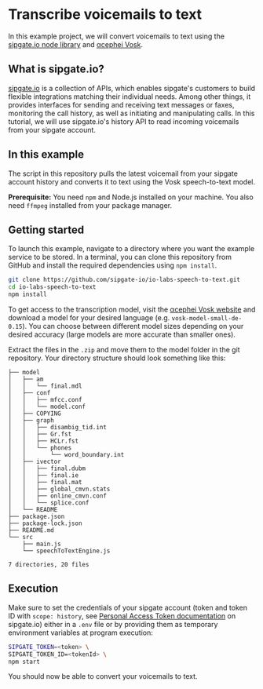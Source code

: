 # Transcribe voicemails to text

In this example project, we will convert voicemails to text using the [sipgate.io node library](https://github.com/sipgate-io/sipgateio-node) and [&alpha;cephei Vosk](https://alphacephei.com/vosk/models).

## What is sipgate.io?

[sipgate.io](https://sipgate.io) is a collection of APIs, which enables sipgate's customers to build flexible integrations matching their individual needs.
Among other things, it provides interfaces for sending and receiving text messages or faxes, monitoring the call history, as well as initiating and manipulating calls. 
In this tutorial, we will use sipgate.io's history API to read incoming voicemails from your sipgate account.

## In this example

The script in this repository pulls the latest voicemail from your sipgate account history and converts it to text using the Vosk speech-to-text model.

**Prerequisite:** You need `npm` and Node.js installed on your machine. You also need `ffmpeg` installed from your package manager. 

## Getting started

To launch this example, navigate to a directory where you want the example service to be stored. In a terminal, you can clone this repository from GitHub and install the required dependencies using `npm install`.

```bash
git clone https://github.com/sipgate-io/io-labs-speech-to-text.git
cd io-labs-speech-to-text
npm install
```

To get access to the transcription model, visit the [&alpha;cephei Vosk website](https://alphacephei.com/vosk/models) and download a model for your desired language (e.g. `vosk-model-small-de-0.15`).
You can choose between different model sizes depending on your desired accuracy (large models are more accurate than smaller ones).

Extract the files in the `.zip` and move them to the model folder in the git repository.
Your directory structure should look something like this:

```
├── model
│   ├── am
│   │   └── final.mdl
│   ├── conf
│   │   ├── mfcc.conf
│   │   └── model.conf
│   ├── COPYING
│   ├── graph
│   │   ├── disambig_tid.int
│   │   ├── Gr.fst
│   │   ├── HCLr.fst
│   │   └── phones
│   │       └── word_boundary.int
│   ├── ivector
│   │   ├── final.dubm
│   │   ├── final.ie
│   │   ├── final.mat
│   │   ├── global_cmvn.stats
│   │   ├── online_cmvn.conf
│   │   └── splice.conf
│   └── README
├── package.json
├── package-lock.json
├── README.md
└── src
    ├── main.js
    └── speechToTextEngine.js

7 directories, 20 files
```

## Execution

Make sure to set the credentials of your sipgate account (token and token ID with `scope: history`, see [Personal Access Token documentation](https://www.sipgate.io/rest-api/authentication#personalAccessToken) on sipgate.io) either in a `.env` file or by providing them as temporary environment variables at program execution:

```bash
SIPGATE_TOKEN=<token> \
SIPGATE_TOKEN_ID=<tokenId> \
npm start
```

You should now be able to convert your voicemails to text.